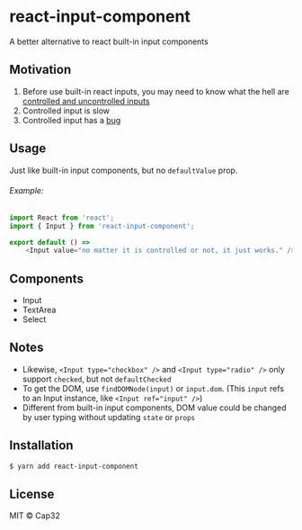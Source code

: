 # react-input-component

A better alternative to react built-in input components


## Motivation

1. Before use built-in react inputs, you may need to know what the hell are [controlled and uncontrolled inputs](https://goshakkk.name/controlled-vs-uncontrolled-inputs-react/)
2. Controlled input is slow
3. Controlled input has a [bug](https://github.com/facebook/react/issues/3926)


## Usage

Just like built-in input components, but no `defaultValue` prop.

###### Example:

```js
import React from 'react';
import { Input } from 'react-input-component';

export default () =>
    <Input value="no matter it is controlled or not, it just works." />
```


## Components

- Input
- TextArea
- Select


## Notes

- Likewise, `<Input type="checkbox" />` and `<Input type="radio" />` only support `checked`, but not `defaultChecked`
- To get the DOM, use `findDOMNode(input)` or `input.dom`. (This `input` refs to an Input instance, like `<Input ref="input" />`)
- Different from built-in input components, DOM value could be changed by user typing without updating `state` or `props`


## Installation

```bash
$ yarn add react-input-component
```


## License

MIT © Cap32
